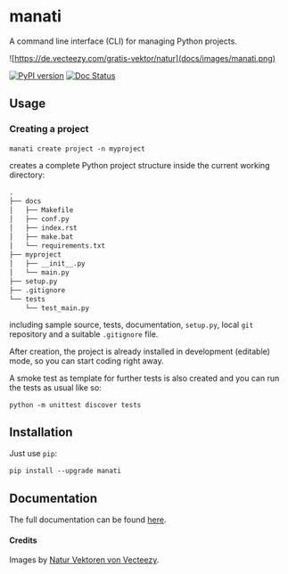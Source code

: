 
# manati

A command line interface (CLI) for managing Python projects.

![https://de.vecteezy.com/gratis-vektor/natur](docs/images/manati.png) 

[![PyPI version](https://badge.fury.io/py/manati.svg)](https://badge.fury.io/py/manati)
[![Doc Status](https://readthedocs.org/projects/manati/badge/?version=latest)](https://manati.readthedocs.io/en/latest/index.html)




## Usage

### Creating a project

```
manati create project -n myproject
```

creates a complete Python project structure inside the current working directory:

```
.
├── docs
│   ├── Makefile
│   ├── conf.py
│   ├── index.rst
│   ├── make.bat
│   └── requirements.txt
├── myproject
│   ├── __init__.py
│   └── main.py
├── setup.py
├── .gitignore
└── tests
    └── test_main.py
```

including sample source,
tests, documentation, `setup.py`, local `git` repository and a
suitable `.gitignore` file.

After creation, the project is already installed in development (editable) mode, so you can start coding right away.

A smoke test as template for further tests is also created and you can run the tests as usual like so:

```
python -m unittest discover tests
```


## Installation

Just use `pip`:

```
pip install --upgrade manati
```

## Documentation

The full documentation can be found [here](https://manati.readthedocs.io/en/latest/).


#### Credits

Images by [Natur Vektoren von Vecteezy](https://de.vecteezy.com/gratis-vektor/natur).
